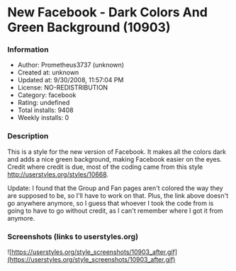 # New Facebook - Dark Colors And Green Background (10903)

### Information
- Author: Prometheus3737 (unknown)
- Created at: unknown
- Updated at: 9/30/2008, 11:57:04 PM
- License: NO-REDISTRIBUTION
- Category: facebook
- Rating: undefined
- Total installs: 9408
- Weekly installs: 0


### Description
This is a style for the new version of Facebook. It makes all the colors dark  and adds a nice green background, making Facebook easier on the eyes. Credit where credit is due, most of the coding came from this style http://userstyles.org/styles/10668.

Update: I found that the Group and Fan pages aren't colored the way they are supposed to be, so I'll have to work on that. Plus, the link above doesn't go anywhere anymore, so I guess that whoever I took the code from is going to have to go without credit, as I can't remember where I got it from anymore.


### Screenshots (links to userstyles.org)
![https://userstyles.org/style_screenshots/10903_after.gif](https://userstyles.org/style_screenshots/10903_after.gif)


